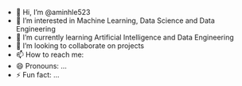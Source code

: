 - 👋 Hi, I’m @aminhle523
- 👀 I’m interested in Machine Learning, Data Science and Data Engineering
- 🌱 I’m currently learning Artificial Intelligence and Data Engineering
- 💞️ I’m looking to collaborate on projects
- 📫 How to reach me: 
- 😄 Pronouns: ...
- ⚡ Fun fact: ...

<!---
aminhle523/aminhle523 is a ✨ special ✨ repository because its `README.md` (this file) appears on your GitHub profile.
You can click the Preview link to take a look at your changes.
--->
